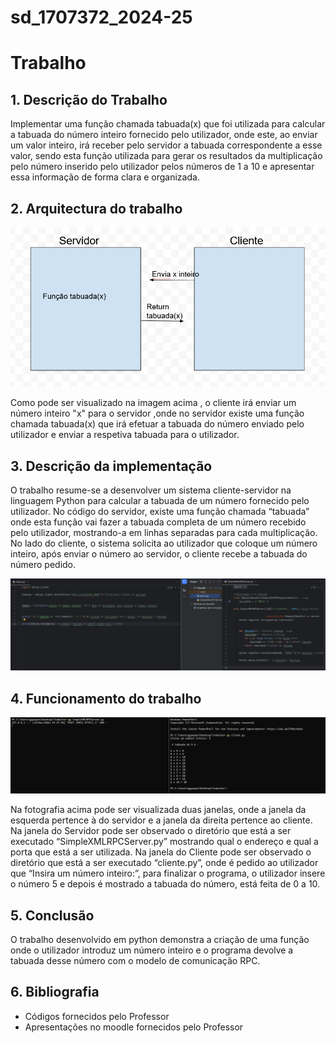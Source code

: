 # sd_1707372_2024-25



# Trabalho

## 1. Descrição do Trabalho

Implementar uma função chamada tabuada(x) que foi utilizada para calcular a tabuada do número inteiro fornecido pelo utilizador, onde este, ao enviar um valor inteiro, irá receber pelo servidor a tabuada correspondente a esse valor, sendo esta função utilizada para gerar os resultados da multiplicação pelo número inserido pelo utilizador pelos números de 1 a 10 e apresentar essa informação de forma clara e organizada.	

## 2. Arquitectura do trabalho

![Fotografia da Arquitetura do Trabalho](/Trabalho/img/Arquitetura_Trabalho.png)

Como pode ser visualizado na imagem acima , o cliente irá enviar um número inteiro "x" para o servidor ,onde no servidor existe uma função chamada tabuada(x) que irá efetuar a tabuada do número enviado pelo utilizador e enviar a respetiva tabuada para o utilizador.

## 3. Descrição da implementação

O trabalho resume-se a desenvolver um sistema cliente-servidor na linguagem Python para calcular a tabuada de um número fornecido pelo utilizador. No código do servidor, existe uma função chamada “tabuada” onde esta função vai fazer a tabuada completa de um número recebido pelo utilizador, mostrando-a em linhas separadas para cada multiplicação. No lado do cliente, o sistema solicita ao utilizador que coloque um número inteiro, após enviar o número ao servidor, o cliente recebe a tabuada do número pedido. 

![Fotografia do Código do Trabalho](/Trabalho/img/Trabalho_Codigo.png)


## 4. Funcionamento do trabalho

![Fotografia do Trabalho a Funcionar](/Trabalho/img/Trabalho_Funcao.png)

Na fotografia acima  pode ser visualizada duas janelas, onde a janela da esquerda pertence à do servidor e a janela da direita pertence ao cliente. Na janela do Servidor pode ser observado o diretório que está a ser executado “SimpleXMLRPCServer.py” mostrando qual o endereço e qual a porta que está a ser utilizada. Na janela do Cliente pode ser observado o diretório que está a ser executado “cliente.py”, onde é pedido ao utilizador que “Insira um número inteiro:”, para finalizar o programa, o utilizador insere o número 5 e depois é mostrado a tabuada do número, está feita de 0 a 10.

## 5. Conclusão

O trabalho desenvolvido em python demonstra a criação de uma função onde o utilizador introduz um número inteiro e o programa devolve a tabuada desse número com o modelo de comunicação RPC.
 
## 6. Bibliografia

- Códigos fornecidos pelo Professor
- Apresentações no moodle fornecidos pelo Professor

